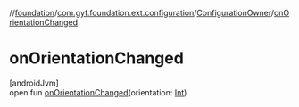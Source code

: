 //[foundation](../../../index.md)/[com.gyf.foundation.ext.configuration](../index.md)/[ConfigurationOwner](index.md)/[onOrientationChanged](on-orientation-changed.md)

# onOrientationChanged

[androidJvm]\
open fun [onOrientationChanged](on-orientation-changed.md)(orientation: [Int](https://kotlinlang.org/api/core/kotlin-stdlib/kotlin/-int/index.html))